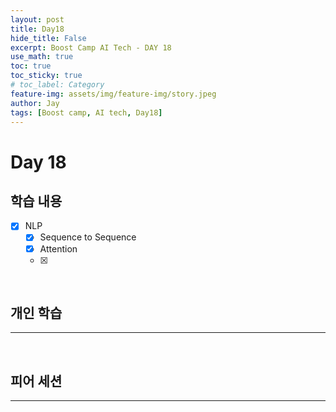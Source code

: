 ```yaml
---
layout: post
title: Day18
hide_title: False
excerpt: Boost Camp AI Tech - DAY 18
use_math: true
toc: true
toc_sticky: true
# toc_label: Category
feature-img: assets/img/feature-img/story.jpeg
author: Jay
tags: [Boost camp, AI tech, Day18]
---
```


# Day 18

## 학습 내용
  - [x] NLP
    - [x] Sequence to Sequence
    - [x] Attention
    - [x] 

<br> 

## 개인 학습
---



<br> 

## 피어 세션
---

